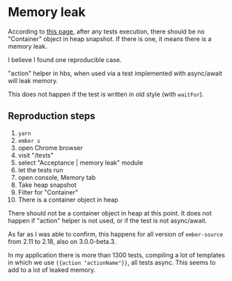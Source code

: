 # Memory leak

According to [this page](https://github.com/ember-best-practices/memory-leak-examples), after any tests execution, there should be no "Container" object in heap snapshot. If there is one, it means there is a memory leak.

I believe I found one reproducible case.

"action" helper in hbs, when used via a test implemented with async/await will leak memory.

This does not happen if the test is written in old style (with `waitFor`).

## Reproduction steps

1. `yarn`
2. `ember s`
3. open Chrome browser
4. visit "/tests"
5. select "Acceptance | memory leak" module
6. let the tests run
7. open console, Memory tab
8. Take heap snapshot
9. Filter for "Container"
10. There is a container object in heap

There should not be a container object in heap at this point. It does not happen if "action" helper is not used, or if the test is not async/await.

As far as I was able to confirm, this happens for all version of `ember-source` from 2.11 to 2.18, also on 3.0.0-beta.3.

In my application there is more than 1300 tests, compiling a lot of templates in which we use `{{action "actionName"}}`, all tests async. This seems to add to a lot of leaked memory.

